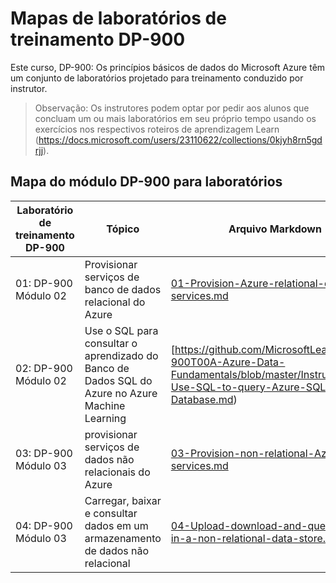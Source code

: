 # Mapas de laboratórios de treinamento DP-900

Este curso, DP-900: Os princípios básicos de dados do Microsoft Azure têm um conjunto de laboratórios projetado para treinamento conduzido por instrutor. 

> Observação: Os instrutores podem optar por pedir aos alunos que concluam um ou mais laboratórios em seu próprio tempo usando os exercícios nos respectivos roteiros de aprendizagem Learn (https://docs.microsoft.com/users/23110622/collections/0kjyh8rn5gdrjj). 

## Mapa do módulo DP-900 para laboratórios

| Laboratório de treinamento DP-900 | Tópico | Arquivo Markdown |
| --- | --- | --- |
| 01: DP-900 Módulo 02 | Provisionar serviços de banco de dados relacional do Azure | [01-Provision-Azure-relational-database-services.md](https://github.com/MicrosoftLearning/DP-900T00A-Azure-Data-Fundamentals/blob/master/Instructions/01-Provision-Azure-relational-database-services.md) |
| 02: DP-900 Módulo 02 | Use o SQL para consultar o aprendizado do Banco de Dados SQL do Azure no Azure Machine Learning | [https://github.com/MicrosoftLearning/DP-900T00A-Azure-Data-Fundamentals/blob/master/Instructions/02-Use-SQL-to-query-Azure-SQL-Database.md) |
| 03: DP-900 Módulo 03 | provisionar serviços de dados não relacionais do Azure  | [03-Provision-non-relational-Azure-data-services.md](https://github.com/MicrosoftLearning/DP-900T00A-Azure-Data-Fundamentals/blob/master/Instructions/03-Provision-non-relational-Azure-data-services.md) |
| 04: DP-900 Módulo 03 | Carregar, baixar e consultar dados em um armazenamento de dados não relacional | [04-Upload-download-and-query-data-in-a-non-relational-data-store.md](https://github.com/MicrosoftLearning/DP-900T00A-Azure-Data-Fundamentals/blob/master/Instructions/04-Upload-download-and-query-data-in-a-non-relational-data-store.md) |

